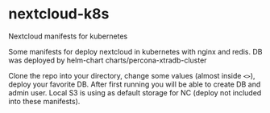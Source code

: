 # nextcloud-k8s
Nextcloud manifests for kubernetes

Some manifests for deploy nextcloud in kubernetes with nginx and redis. 
DB was deployed by helm-chart charts/percona-xtradb-cluster

Clone the repo into your directory, change some values (almost inside `<>`), deploy your favorite DB. After first running you will be able to create DB and admin user.
Local S3 is using as default storage for NC (deploy not included into these manifests).

